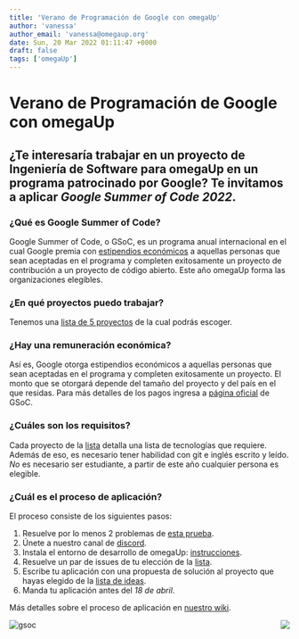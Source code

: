 ```yaml
---
title: 'Verano de Programación de Google con omegaUp'
author: 'vanessa'
author_email: 'vanessa@omegaup.org'
date: Sun, 20 Mar 2022 01:11:47 +0000
draft: false
tags: ['omegaUp']
---
```


# Verano de Programación de Google con omegaUp
## ¿Te interesaría trabajar en un proyecto de Ingeniería de Software para omegaUp en un programa patrocinado por Google? Te invitamos a aplicar _Google Summer of Code 2022_.

### ¿Qué es Google Summer of Code?
Google Summer of Code, o GSoC, es un programa anual internacional en el cual Google premia con [estipendios económicos](https://developers.google.com/open-source/gsoc/help/student-stipends) a aquellas personas que sean aceptadas en el programa y completen exitosamente un proyecto de contribución a un proyecto de código abierto. Este año omegaUp forma las organizaciones elegibles.

### ¿En qué proyectos puedo trabajar?
Tenemos una [lista de 5 proyectos](https://github.com/omegaup/omegaup/wiki/Google-Summer-of-Code-2022/#ideas-list) de la cual podrás escoger.

### ¿Hay una remuneración económica?
Así es, Google otorga estipendios económicos a aquellas personas que sean aceptadas en el programa y completen exitosamente un proyecto. El monto que se otorgará depende del tamaño del proyecto y del país en el que residas. Para más detalles de los pagos ingresa a [página oficial](https://developers.google.com/open-source/gsoc/help/student-stipends) de GSoC.

### ¿Cuáles son los requisitos?
Cada proyecto de la [lista](https://github.com/omegaup/omegaup/wiki/Google-Summer-of-Code-2022/#ideas-list) detalla una lista de tecnologías que requiere. Además de eso, es necesario tener habilidad con git e inglés escrito y leído. _No_ es necesario ser estudiante, a partir de este año cualquier persona es elegible.  

### ¿Cuál es el proceso de aplicación?
El proceso consiste de los siguientes pasos:
 1. Resuelve por lo menos 2 problemas de [esta prueba](https://omegaup.com/arena/gsoc2022).
 2. Únete a nuestro canal de [discord](https://discord.com/channels/832682734115094638/951215673424613486). 
 3. Instala el entorno de desarrollo de omegaUp: [instrucciones](https://github.com/omegaup/omegaup/wiki/Development-Environment-Setup-Process).
 4. Resuelve un par de issues de tu elección de la [lista](https://github.com/omegaup/omegaup/issues).
 5. Escribe tu aplicación con una propuesta de solución al proyecto que hayas elegido de la [lista de ideas](https://github.com/omegaup/omegaup/wiki/Google-Summer-of-Code-2022/#ideas-list).
 6. Manda tu aplicación antes del *18 de abril*.
 
Más detalles sobre el proceso de aplicación en [nuestro wiki](https://github.com/omegaup/omegaup/wiki/Google-Summer-of-Code-2022/#application-process).

<img align="right" src="https://user-images.githubusercontent.com/13296248/159149881-43c0a42b-236b-49b6-a02f-a760647df1a5.png">

![gsoc](https://user-images.githubusercontent.com/13296248/159149882-63dd12ef-4e45-45ea-bdbf-72d40d704481.png)
